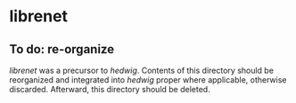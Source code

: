 # librenet

## To do: re-organize

_librenet_ was a precursor to _hedwig_. Contents of this directory should be reorganized and integrated into _hedwig_ proper where applicable, otherwise discarded. Afterward, this directory should be deleted.
